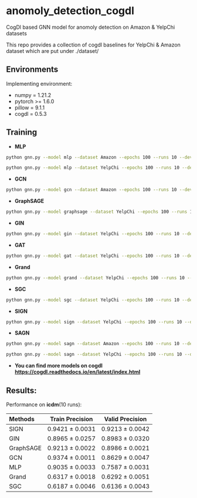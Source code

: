 # anomoly_detection_cogdl
CogDl based GNN model for anomoly detection on Amazon &amp; YelpChi datasets

This repo provides a collection of cogdl baselines for YelpChi & Amazon dataset which are put under ./dataset/

## Environments
Implementing environment:  
- numpy = 1.21.2  
- pytorch >= 1.6.0  
- pillow = 9.1.1
- cogdl = 0.5.3

## Training

- **MLP**
```bash
python gnn.py --model mlp --dataset Amazon --epochs 100 --runs 10 --device 0
```
```bash
python gnn.py --model mlp --dataset YelpChi --epochs 100 --runs 10 --device 0
```

- **GCN**
```bash
python gnn.py --model gcn --dataset Amazon --epochs 100 --runs 10 --device 0
```

- **GraphSAGE**
```bash
python gnn.py --model graphsage --dataset YelpChi --epochs 100 --runs 10 --device 0
```

- **GIN**
```bash
python gnn.py --model gin --dataset YelpChi --epochs 100 --runs 10 --device 0
```

- **GAT**
```bash
python gnn.py --model gat --dataset YelpChi --epochs 100 --runs 10 --device 0
```

- **Grand**
```bash
python gnn.py --model grand --dataset YelpChi --epochs 100 --runs 10 --device 0
```

- **SGC**
```bash
python gnn.py --model sgc --dataset YelpChi --epochs 100 --runs 10 --device 0
```

- **SIGN**
```bash
python gnn.py --model sign --dataset YelpChi --epochs 100 --runs 10 --device 0
```

- **SAGN**
```bash
python gnn.py --model sagn --dataset Amazon --epochs 100 --runs 10 --device 0
```
```bash
python gnn.py --model sagn --dataset YelpChi --epochs 100 --runs 10 --device 0
```

- **You can find more models on cogdl https://cogdl.readthedocs.io/en/latest/index.html**


## Results:
Performance on **icdm**(10 runs):

| Methods   | Train Precision  | Valid Precision  |
|  :----  |  ---- |  ---- |
| SIGN | 0.9421 ± 0.0031 | 0.9213 ± 0.0042 |
| GIN | 0.8965 ± 0.0257 | 0.8983 ± 0.0320 |
| GraphSAGE| 0.9213 ± 0.0022 | 0.8986 ± 0.0021 |
| GCN | 0.9374 ± 0.0011 | 0.8629 ± 0.0047 |
| MLP | 0.9035 ± 0.0033 | 0.7587 ± 0.0031 |
| Grand  | 0.6317 ± 0.0018 | 0.6292 ± 0.0051 |
| SGC | 0.6187 ± 0.0046 | 0.6136 ± 0.0043 |
